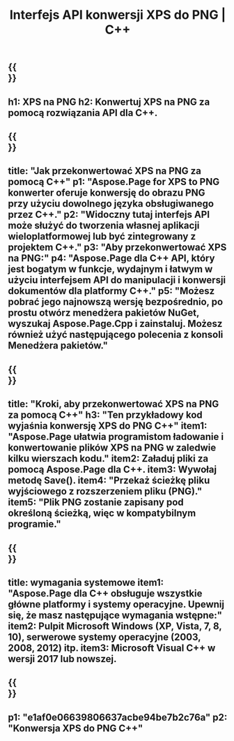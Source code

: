 ﻿---
translation: true
template: /_templates/_conversion-child-cpp.md
title: Interfejs API konwersji XPS do PNG | C++
url: /cpp/conversion/xps-to-png/
description: Konwersja PS na PNG dostarczona przez Aspose.Page dla rozwiązania C++ API. Działa w C++ Runtime Environment dla Windows 32-bitowy, Windows 64-bitowy i Linux 64-bitowy.
informat: XPS
outformat: PNG
otherformats: EPS PS
---

{{<section banner>}}
---
h1: XPS na PNG
h2: Konwertuj XPS na PNG za pomocą rozwiązania API dla C++.
---

{{<section overview>}}
---
title: "Jak przekonwertować XPS na PNG za pomocą C++"
p1: "Aspose.Page for XPS to PNG konwerter oferuje konwersję do obrazu PNG przy użyciu dowolnego języka obsługiwanego przez C++."
p2: "Widoczny tutaj interfejs API może służyć do tworzenia własnej aplikacji wieloplatformowej lub być zintegrowany z projektem C++."
p3: "Aby przekonwertować XPS na PNG:"
p4: "Aspose.Page dla C++ API, który jest bogatym w funkcje, wydajnym i łatwym w użyciu interfejsem API do manipulacji i konwersji dokumentów dla platformy C++."
p5: "Możesz pobrać jego najnowszą wersję bezpośrednio, po prostu otwórz menedżera pakietów NuGet, wyszukaj Aspose.Page.Cpp i zainstaluj. Możesz również użyć następującego polecenia z konsoli Menedżera pakietów."
---

{{<section feature1>}}
---
title: "Kroki, aby przekonwertować XPS na PNG za pomocą C++"
h3: "Ten przykładowy kod wyjaśnia konwersję XPS do PNG C++"
item1: "Aspose.Page ułatwia programistom ładowanie i konwertowanie plików XPS na PNG w zaledwie kilku wierszach kodu."
item2: Załaduj pliki za pomocą Aspose.Page dla C++.
item3: Wywołaj metodę Save().
item4: "Przekaż ścieżkę pliku wyjściowego z rozszerzeniem pliku (PNG)."
item5: "Plik PNG zostanie zapisany pod określoną ścieżką, więc w kompatybilnym programie."
---

{{<section feature2>}}
---
title: wymagania systemowe
item1: "Aspose.Page dla C++ obsługuje wszystkie główne platformy i systemy operacyjne. Upewnij się, że masz następujące wymagania wstępne:"
item2: Pulpit Microsoft Windows (XP, Vista, 7, 8, 10), serwerowe systemy operacyjne (2003, 2008, 2012) itp.
item3: Microsoft Visual C++ w wersji 2017 lub nowszej.
---

{{<section gist>}}
---
p1: "e1af0e06639806637acbe94be7b2c76a"
p2: "Konwersja XPS do PNG C++"
---
